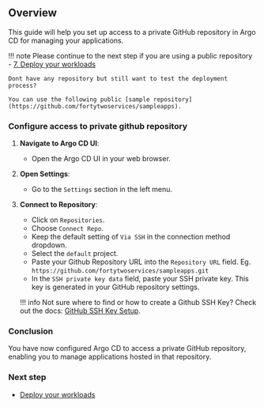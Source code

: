## Overview

This guide will help you set up access to a private GitHub repository in Argo CD for managing your applications.

!!! note
    Please continue to the next step if you are using a public repository - [7. Deploy your workloads](./7.%20Deploy%20workloads.md)

    Dont have any repository but still want to test the deployment process?
    
    You can use the following public [sample repository](https://github.com/fortytwoservices/sampleapps).

### Configure access to private github repository

1. **Navigate to Argo CD UI**:
    - Open the Argo CD UI in your web browser.

2. **Open Settings**:
    - Go to the `Settings` section in the left menu.

3. **Connect to Repository**:
    - Click on `Repositories`.
    - Choose `Connect Repo`.
    - Keep the default setting of `Via SSH` in the connection method dropdown.
    - Select the `default` project.
    - Paste your Github Repository URL into the `Repository URL` field. Eg. `https://github.com/fortytwoservices/sampleapps.git`
    - In the `SSH private key data` field, paste your SSH private key. This key is generated in your GitHub repository settings.

    !!! info
        Not sure where to find or how to create a Github SSH Key? Check out the docs: [GitHub SSH Key Setup](https://docs.github.com/en/github/authenticating-to-github/connecting-to-github-with-ssh).

### Conclusion

You have now configured Argo CD to access a private GitHub repository, enabling you to manage applications hosted in that repository.

### Next step

- [Deploy your workloads](./7.%20Deploy%20workloads.md)